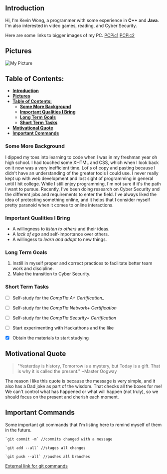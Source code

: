 ## **Introduction**
Hi, I'm Kevin Wong, a programmer with some experience in **C++** and **Java**. I'm also interested in video games, reading, and Cyber Security.

Here are some links to bigger images of my PC.
[PCPic1](./CSE-110-Screenshots-REPO/PXL_20230410_015130234.jpg)
[PCPic2](./CSE-110-Screenshots-REPO/PXL_20230410_015138664.jpg)

## **Pictures**
![My Picture](https://user-images.githubusercontent.com/114199299/230802828-c45e54ef-7613-43f1-accc-a8bb0e2c790c.jpg)

## **Table of Contents:**
- [**Introduction**](#introduction)
- [**Pictures**](#pictures)
- [**Table of Contents:**](#table-of-contents)
  - [**Some More Background**](#some-more-background)
  - [**Important Qualities I Bring**](#important-qualities-i-bring)
  - [**Long Term Goals**](#long-term-goals)
  - [**Short Term Tasks**](#short-term-tasks)
- [**Motivational Quote**](#motivational-quote)
- [**Important Commands**](#important-commands)

<!-- **Relative links:** Use `[file name](./file-name.md)` to create a link to another markdown file in the same directory -->

### **Some More Background**
I dipped my toes into learning to code when I was in my freshman year oh high school. I had touched some XHTML and CSS, which when I look back on it now was a very inefficient time. Lot's of copy and pasting because I didn't have an understanding of the greater tools I could use. I never really kept up with web development and lost sight of programming in general until I hit college. While I still enjoy programming, I'm not sure if it's the path I want to pursue. Recently, I've been doing research on Cyber Security and the different jobs and requirements to enter the field. I've always liked the idea of protecting something online, and it helps that I consider myself pretty paranoid when it comes to online interactions.

### **Important Qualities I Bring**
- A willingness to _listen to others_ and their ideas.
- A _lack of ego_ and self-importance over others.
- A willingess to _learn and adapt_ to new things.

### **Long Term Goals**
1. Instill in myself proper and correct practices to facilitate better team work and discipline.
2. Make the transition to Cyber Security.

### **Short Term Tasks**
- [ ] Self-study for the _CompTia A+ Certification__
- [ ] Self-study for the _CompTia Network+ Certification_
- [ ] Self-study for the _CompTia Security+ Certification_
- [ ] Start experimenting with Hackathons and the like
- [x] Obtain the materials to start studying 


## **Motivational Quote**
> "Yesterday is history, Tomorrow is a mystery, but Today is a gift. That is why it is called the present." ~Master Oogway

The reason I like this quote is because the message is very simple, and it also has a Dad joke as part of the wisdom. That checks all the boxes for me! We can't control what has happened or what will happen (not truly), so we should focus on the present and cherish each moment. 

## **Important Commands**
Some important git commands that I'm listing here to remind myself of them in the future. 
```
`git commit -m` //commits changed with a message

`git add --all` //stages all changes

`git push --all` //pushes all branches
```
[External link for git commands](https://git-scm.com/docs)



